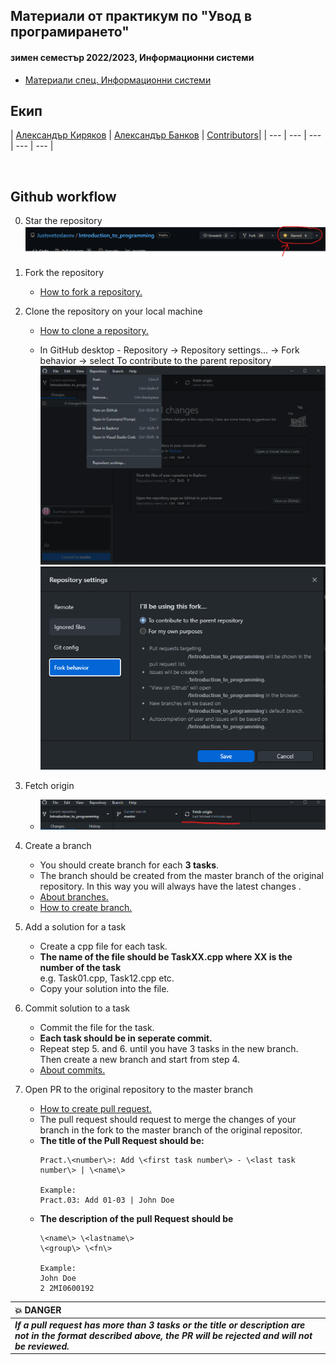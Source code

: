 ## Материали от практикум по "Увод в програмирането"
#### зимен семестър 2022/2023, Информационни системи
- [Материали спец. Информационни системи](https://github.com/AleksandarKiriakov/Introduction-to-programming-pract-2022-2023)

## Екип
| [Александър Киряков](https://github.com/AleksandarKiriakov)  | [Александър Банков](https://github.com/AlexandarBankov) | [Contributors](https://github.com/AleksandarKiriakov/Introduction-to-programming-pract-2022-2023/graphs/contributors)|
| --- | --- | --- | --- | --- |

<br>

## Github workflow

0. Star the repository
![star the repo](images/star-the-repo.png)

1. Fork the repository 
    - [How to fork a repository.](https://docs.github.com/en/get-started/quickstart/fork-a-repo)

2. Clone the repository on your local machine 
    - [How to clone a repository.](https://docs.github.com/en/repositories/creating-and-managing-repositories/cloning-a-repository)

    - In GitHub desktop - Repository -> Repository settings... -> Fork behavior -> select To contribute to the parent repository
    ![repo menu](images/repository-settings-menu.png)
    ![repo-settings](images/repository-fork-settings.png)


3. Fetch origin
    - ![fetch origin](images/fetch-origin.png)

4. Create a branch 
    - You should create branch for each **3 tasks**.
    - The branch should be created from the master branch of the original repository. In this way you will always have the latest changes .
    - [About branches.](https://docs.github.com/en/pull-requests/collaborating-with-pull-requests/proposing-changes-to-your-work-with-pull-requests/about-branches)
    - [How to create branch.](https://docs.github.com/en/desktop/contributing-and-collaborating-using-github-desktop/making-changes-in-a-branch/managing-branches#creating-a-branch)

4. Add a solution for a task
    - Create a cpp file for each task.
    - **The name of the file should be TaskXX.cpp where XX is the number of the task**<br> e.g. Task01.cpp, Task12.cpp etc. 
    - Copy your solution into the file.

5. Commit solution to a task
    - Commit the file for the task.
    - **Each task should be in seperate commit.**
    - Repeat step 5. and 6. until you have 3 tasks in the new branch. <br />
      Then create a new branch and start from step 4.
    - [About commits.](https://docs.github.com/en/desktop/contributing-and-collaborating-using-github-desktop/making-changes-in-a-branch/committing-and-reviewing-changes-to-your-project#about-commits)

7. Open PR to the original repository to the master branch
    - [How to create pull request.](https://docs.github.com/en/pull-requests/collaborating-with-pull-requests/proposing-changes-to-your-work-with-pull-requests/creating-a-pull-request)
    - The pull request should request to merge the changes of your branch in the fork to the master branch of the original repositor.
    - **The title of the Pull Request should be:**
        ```
        Pract.\<number\>: Add \<first task number\> - \<last task number\> | \<name\>
        
        Example:
        Pract.03: Add 01-03 | John Doe
        ```
    - **The description of the pull Request should be**
        ```
        \<name\> \<lastname\>
        \<group\> \<fn\>

        Example:
        John Doe 
        2 2MI0600192
        ```


| :boom: **DANGER**|
|:-----------------|
| ***If a pull request has more than 3 tasks or the title or description are not in the format described above, the PR will be rejected and will not be reviewed.***|
